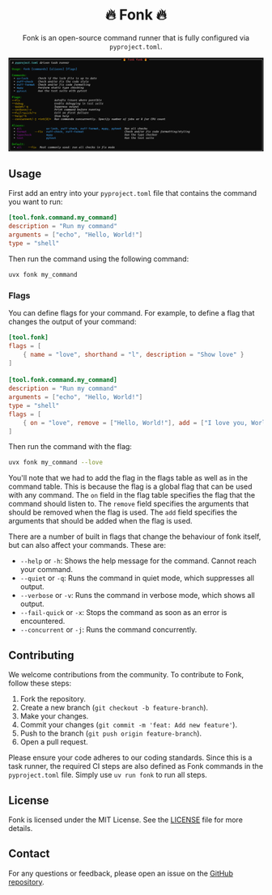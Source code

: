 <div align="center">

# 🔥 Fonk 🔥 

Fonk is an open-source command runner that is fully configured via `pyproject.toml`.

<img src="docs/images/fonk-help.png">

</div>

## Usage

First add an entry into your `pyproject.toml` file that contains the command you want to run:

```toml
[tool.fonk.command.my_command]
description = "Run my command"
arguments = ["echo", "Hello, World!"]
type = "shell"
``` 

Then run the command using the following command:

```bash
uvx fonk my_command
```

### Flags

You can define flags for your command. For example, to define a flag that changes the output of your command:

```toml
[tool.fonk]
flags = [
    { name = "love", shorthand = "l", description = "Show love" }
]

[tool.fonk.command.my_command]
description = "Run my command"
arguments = ["echo", "Hello, World!"]
type = "shell"
flags = [
    { on = "love", remove = ["Hello, World!"], add = ["I love you, World!"] }
]
```

Then run the command with the flag:

```bash
uvx fonk my_command --love
```

You'll note that we had to add the flag in the flags table as well as in the command table. This is because the flag is a global flag that can be used with any command. The `on` field in the flag table specifies the flag that the command should listen to. The `remove` field specifies the arguments that should be removed when the flag is used. The `add` field specifies the arguments that should be added when the flag is used.

There are a number of built in flags that change the behaviour of fonk itself, but can also affect your commands. These are:

- `--help` or `-h`: Shows the help message for the command. Cannot reach your command.
- `--quiet` or `-q`: Runs the command in quiet mode, which suppresses all output.
- `--verbose` or `-v`: Runs the command in verbose mode, which shows all output.
- `--fail-quick` or `-x`: Stops the command as soon as an error is encountered.
- `--concurrent` or `-j`: Runs the command concurrently.

## Contributing

We welcome contributions from the community. To contribute to Fonk, follow these steps:

1. Fork the repository.
2. Create a new branch (`git checkout -b feature-branch`).
3. Make your changes.
4. Commit your changes (`git commit -m 'feat: Add new feature'`).
5. Push to the branch (`git push origin feature-branch`).
6. Open a pull request.

Please ensure your code adheres to our coding standards. Since this is a task runner, the required CI steps are also defined as Fonk commands in the `pyproject.toml` file. Simply use `uv run fonk` to run all steps.

## License

Fonk is licensed under the MIT License. See the [LICENSE](./LICENSE.md) file for more details.

## Contact

For any questions or feedback, please open an issue on the [GitHub repository](https://github.com/yourusername/fonk).
